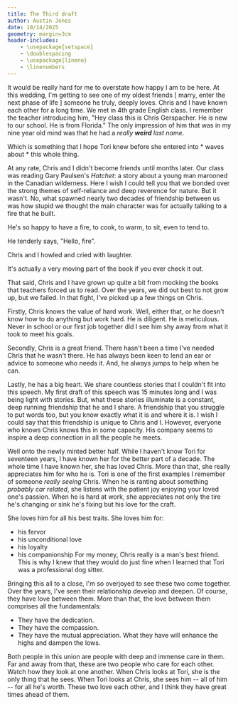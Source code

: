 ```yaml
---
title: The Third draft
author: Austin Jones
date: 10/14/2025
geometry: margin=3cm
header-includes:
    - \usepackage{setspace}
    - \doublespacing
    - \usepackage{lineno}
    - \linenumbers
---
```


<!--
    Things to remember:
    - your job is to explain why Chris and Tori will work out
        + This is supported by your descriptions of Chris's character
        + This is also supported by questionably sourced statements about Tori
    - no one give a heck about your stories
    - nostalgia needs to be in service of the main idea.
    - make sure that all the content of a paragraph helps its main idea
    - plan for the timing of a joke in the speech
    - things read differently than they sound
        + let points breath
    - keep it punchy
    - balance the punch with the breathing room
    - revise the conclusion to be sweet and indulgent but not to drag
-->

<!--
    Intro:
    - How Chris and I met
    - We were rascals
    - make the really weird a kid thing
-->

It would be really hard for me to overstate how happy I am to be here.
At this wedding, I'm getting to see one of my oldest friends [ marry, enter the next phase of life ] someone he truly, deeply loves.
Chris and I have known each other for a long time.
We met in 4th grade English class.
I remember the teacher introducing him, "Hey class this is Chris Gerspacher. He is new to our school. He is from Florida."
The only impression of him that was in my nine year old mind was that he had a _really **weird** last name_.
<!-- small pause -->
Which _is_ something that I hope Tori knew before she entered into \* waves about \* this whole thing.

At any rate, Chris and I didn't become friends until months later.
Our class was reading Gary Paulsen's _Hatchet_: a story about a young man marooned in the Canadian wilderness.
Here I wish I could tell you that we bonded over the strong themes of self-reliance and deep reverence for nature.
But it wasn't.
No, what spawned nearly two decades of friendship between us was how stupid we thought the main character was for actually talking to a fire that he built.

<!-- <Optional Joke> -->
<!--
    Use this if you can
    a. tie it back in later
    b. it is funny
-->
<!-- make the fire seem important -->
He's so happy to have a fire, to cook, to warm, to sit, even to tend to.

<!-- say this tender -->
He tenderly says, "Hello, fire".

<!-- flip the delivery -->
Chris and I howled and cried with laughter.

<!-- pause for effect before saying it was moving -->

<!-- </Optional Joke> -->

It's actually a very moving part of the book if you ever check it out.

<!--
    Why Chris is a great guy:
    - Chris works hard.
    - Chris is a good friend.
    - Chris cares.
-->

<!-- TODO(ajone239): add a transition -->
That said, Chris and I have grown up quite a bit from mocking the books that teachers forced us to read.
Over the years, we did out best to not grow up, but we failed.
In that fight, I've picked up a few things on Chris.

<!-- Chris works hard. -->
Firstly, Chris knows the value of hard work.
Well, either that, or he doesn't know how to do anything but work hard.
He is diligent.
He is meticulous.
Never in school or our first job together did I see him shy away from what it took to meet his goals.

<!-- Chris is a good friend -->
Secondly, Chris is a great friend.
There hasn't been a time I've needed Chris that he wasn't there.
He has always been keen to lend an ear or advice to someone who needs it.
And, he always jumps to help when he can.

<!-- Chris cares. -->
Lastly, he has a big heart.
We share countless stories that I couldn't fit into this speech.
My first draft of this speech was 15 minutes long and I was being light with stories.
But, what these stories illuminate is a constant, deep running friendship that he and I share.
A friendship that you struggle to put words too, but you know exactly what it is and where it is.
I wish I could say that this friendship is unique to Chris and I.
However, everyone who knows Chris knows this in some capacity.
His company seems to inspire a deep connection in all the people he meets.

<!-- let this ride for a beat -->

<!--
    Enter Tori:
    - She appreciates him
        + She's one of the first examples I remember of someone really seeing Chris.
    - She deserves him
-->

Well onto the newly minted better half.
While I haven't know Tori for seventeen years, I have known her for the better part of a decade.
The whole time I have known her, she has loved Chris.
More than that, she really appreciates him for who he is.
Tori is one of the first examples I remember of someone _really seeing_ Chris.
When he is ranting about something _probably car related_, she listens with the patient joy enjoying your loved one's passion.
When he is hard at work, she appreciates not only the tire he's changing or sink he's fixing but his love for the craft.

<!-- man's best friend -->
She loves him for all his best traits.
She loves him for:
- his fervor
- his unconditional love
- his loyalty
- his companionship
For my money, Chris really is a man's best friend.
This is why I knew that they would do just fine when I learned that Tori was a professional dog sitter.

<!--
    Conclusion:
    - Love
    - Marriage
    - Pretty language
    - Be word man
-->

Bringing this all to a close, I'm so overjoyed to see these two come together.
Over the years, I've seen their relationship develop and deepen.
Of course, they have love between them.
More than that, the love between them comprises all the fundamentals:
- They have the dedication.
- They have the compassion.
- They have the mutual appreciation.
What they have will enhance the highs and dampen the lows.

Both people in this union are people with deep and immense care in them.
Far and away from that, these are two people who care for each other.
Watch how they look at one another.
When Chris looks at Tori, she is the only thing that he sees.
When Tori looks at Chris, she sees him -- all of him -- for all he's worth.
These two love each other, and I think they have great times ahead of them.
